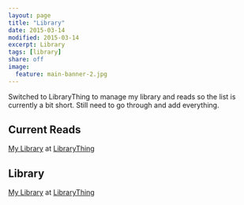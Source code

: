 ```yaml
---
layout: page
title: "Library"
date: 2015-03-14
modified: 2015-03-14
excerpt: Library
tags: [library]
share: off
image:
  feature: main-banner-2.jpg
---
```


Switched to LibraryThing to manage my library and reads so the list is currently a bit short. Still need to go through and add everything.

## Current Reads

<div id="wd765c8565a083c1b44ccf071dc0a333f"></div><script type="text/javascript" charset="UTF-8" src="https://www.librarything.com/widget_get.php?userid=meagan.and.caleb&theID=wd765c8565a083c1b44ccf071dc0a333f"></script><noscript><a href="http://www.librarything.com/profile/meagan.and.caleb">My Library</a> at <a href="http://www.librarything.com">LibraryThing</a></noscript>

## Library

<div id="wb882e7c0829bbd5e071a5785eca96000"></div><script type="text/javascript" charset="UTF-8" src="https://www.librarything.com/widget_get.php?userid=meagan.and.caleb&theID=wb882e7c0829bbd5e071a5785eca96000"></script><noscript><a href="http://www.librarything.com/profile/meagan.and.caleb">My Library</a> at <a href="http://www.librarything.com">LibraryThing</a></noscript>
